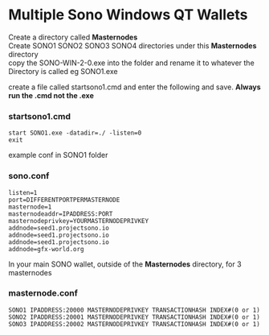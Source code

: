 # Multiple Sono Windows QT Wallets  

Create a directory called **Masternodes**  
Create SONO1 SONO2 SONO3 SONO4 directories under this **Masternodes** directory  
copy the SONO-WIN-2-0.exe into the folder and rename it to whatever the Directory is called eg SONO1.exe  

create a file called startsono1.cmd and enter the following and save. **Always run the .cmd not the .exe**  
### startsono1.cmd  
```
start SONO1.exe -datadir=./ -listen=0
exit
```

example conf in SONO1 folder  
### sono.conf  
```
listen=1
port=DIFFERENTPORTPERMASTERNODE
masternode=1
masternodeaddr=IPADDRESS:PORT
masternodeprivkey=YOURMASTERNODEPRIVKEY
addnode=seed1.projectsono.io
addnode=seed1.projectsono.io
addnode=seed1.projectsono.io
addnode=gfx-world.org
```

In your main SONO wallet, outside of the **Masternodes** directory, for 3 masternodes  
### masternode.conf  
```
SONO1 IPADDRESS:20000 MASTERNODEPRIVKEY TRANSACTIONHASH INDEX#(0 or 1)
SONO2 IPADDRESS:20001 MASTERNODEPRIVKEY TRANSACTIONHASH INDEX#(0 or 1)
SONO3 IPADDRESS:20002 MASTERNODEPRIVKEY TRANSACTIONHASH INDEX#(0 or 1)
```

